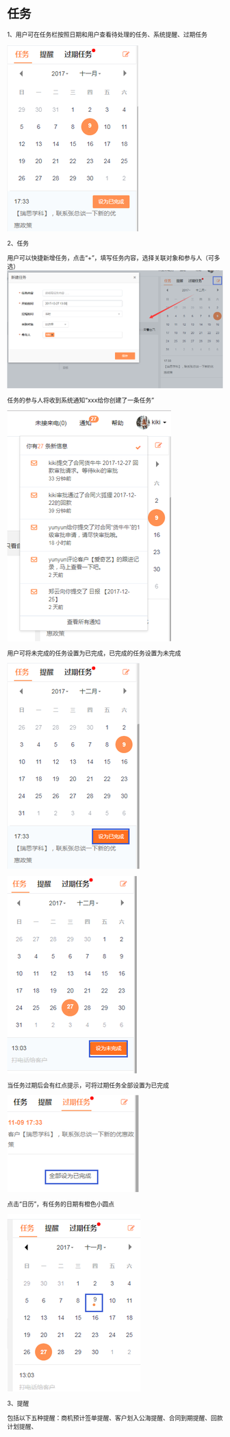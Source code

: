 # 任务

1、用户可在任务栏按照日期和用户查看待处理的任务、系统提醒、过期任务

![](/assets/lix任务.png)

2、任务

用户可以快捷新增任务，点击“+”，填写任务内容，选择关联对象和参与人（可多选）![](/assets/lix任务3.png)

任务的参与人将收到系统通知“xxx给你创建了一条任务”

![](/assets/lix任务通知.png)

用户可将未完成的任务设置为已完成，已完成的任务设置为未完成

![](/assets/lix任务4.png)

![](/assets/lix任务未完成.png)

当任务过期后会有红点提示，可将过期任务全部设置为已完成

![](/assets/lix过期任务.png)

点击“日历”，有任务的日期有橙色小圆点

![](/assets/lix任务提醒.png)

3、提醒

包括以下五种提醒：商机预计签单提醒、客户划入公海提醒、合同到期提醒、回款计划提醒、


